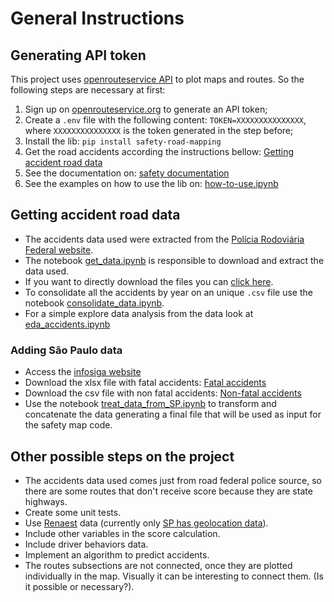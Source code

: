 # General Instructions

## Generating API token

This project uses [openrouteservice API](https://openrouteservice.org) to plot maps and routes.
So the following steps are necessary at first:

1. Sign up on [openrouteservice.org](https://openrouteservice.org/dev/#/signup) to generate an API token;
2. Create a `.env` file with the following content: `TOKEN=XXXXXXXXXXXXXXX`, where `XXXXXXXXXXXXXXX` is the token generated in the step before;
3. Install the lib: `pip install safety-road-mapping`
4. Get the road accidents according the instructions bellow: [Getting accident road data](#getting-accident-road-data)
5. See the documentation on: [safety documentation](docs/safety_road_mapping/safety.md)
6. See the examples on how to use the lib on: [how-to-use.ipynb](./safety_road_mapping/examples/how-to-use.ipynb)

## Getting accident road data

- The accidents data used were extracted from the [Polícia Rodoviária Federal website](https://www.gov.br/prf/pt-br).
- The notebook [get_data.ipynb](./safety_road_mapping/extract_data/get_data.ipynb) is responsible to download and extract the data used.
- If you want to directly download the files you can [click here](https://www.gov.br/prf/pt-br/acesso-a-informacao/dados-abertos/dados-abertos-acidentes).
- To consolidate all the accidents by year on an unique `.csv` file use the notebook [consolidate_data.ipynb](./safety_road_mapping/extract_data/consolidate_data.ipynb).
- For a simple explore data analysis from the data look at [eda_accidents.ipynb](./safety_road_mapping/extract_data/eda_accidents.ipynb)

### Adding São Paulo data

- Access the [infosiga website](http://www.respeitoavida.sp.gov.br/relatorios/)
- Download the xlsx file with fatal accidents: [Fatal accidents](http://painelderesultados.infosiga.sp.gov.br/bases/acidentes_fatais.xlsx)
- Download the csv file with non fatal accidents: [Non-fatal accidents](http://painelderesultados.infosiga.sp.gov.br/bases/acidentes_naofatais.csv)
- Use the notebook [treat_data_from_SP.ipynb](./safety_road_mapping/extract_data/treat_data_from_SP.ipynb) to transform and concatenate the data generating a final file that will be used as input for the safety map code.

## Other possible steps on the project

- The accidents data used comes just from road federal police source, so there are some routes that don't receive score because they are state highways.
- Create some unit tests.
- Use [Renaest](https://www.gov.br/infraestrutura/pt-br/assuntos/transito/arquivos-denatran/docs/renaest) data (currently only [SP has geolocation data](http://www.infosiga.sp.gov.br)).
- Include other variables in the score calculation.
- Include driver behaviors data.
- Implement an algorithm to predict accidents.
- The routes subsections are not connected, once they are plotted individually in the map. Visually it can be interesting to connect them. (Is it possible or necessary?).
